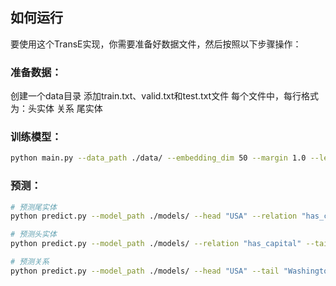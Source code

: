 ## 如何运行
要使用这个TransE实现，你需要准备好数据文件，然后按照以下步骤操作：

### 准备数据：

创建一个data目录
添加train.txt、valid.txt和test.txt文件
每个文件中，每行格式为：头实体 关系 尾实体

### 训练模型：

```bash
python main.py --data_path ./data/ --embedding_dim 50 --margin 1.0 --learning_rate 0.01 --batch_size 128 --epochs 1000 --distance L1 
``` 

### 预测：
```bash
# 预测尾实体  
python predict.py --model_path ./models/ --head "USA" --relation "has_capital" --mode tail  

# 预测头实体  
python predict.py --model_path ./models/ --relation "has_capital" --tail "Washington" --mode head  

# 预测关系  
python predict.py --model_path ./models/ --head "USA" --tail "Washington" --mode relation  
```